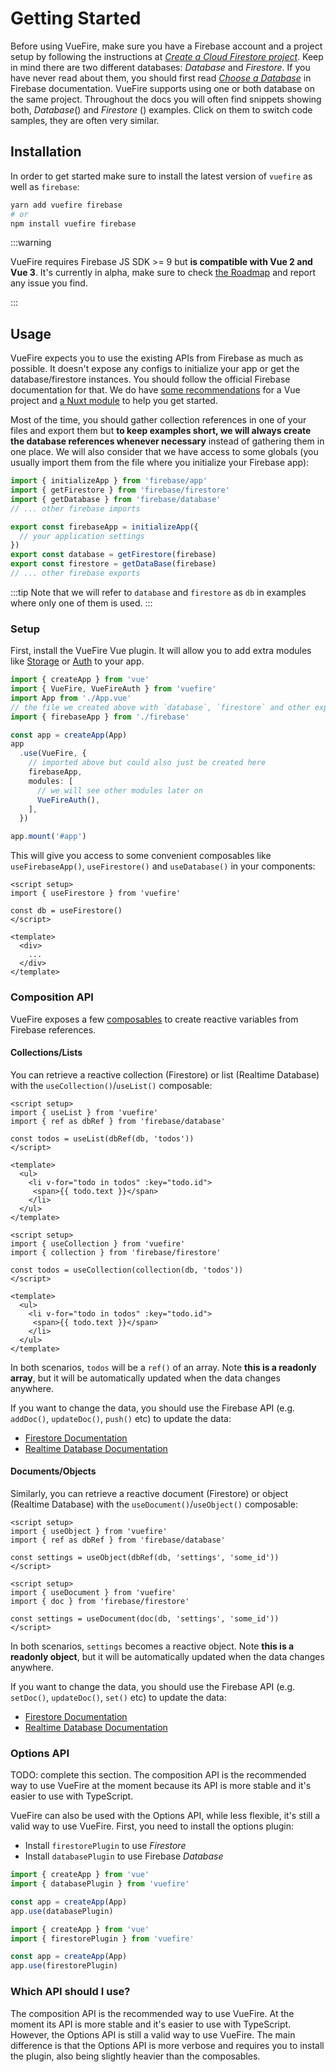 # Getting Started

Before using VueFire, make sure you have a Firebase account and a project setup by following the instructions at _[Create a Cloud Firestore project](https://firebase.google.com/docs/firestore/quickstart)_. Keep in mind there are two different databases: _Database_ and _Firestore_. If you have never read about them, you should first read _[Choose a Database](https://firebase.google.com/docs/database/rtdb-vs-firestore)_ in Firebase documentation. VueFire supports using one or both database on the same project. Throughout the docs you will often find snippets showing both, _Database_(<RtdbLogo width="24" style="display: inline; fill: currentColor;" />) and _Firestore_ (<FirestoreLogo height="24" style="display: inline; fill: currentColor;" />) examples. Click on them to switch code samples, they are often very similar.

## Installation

In order to get started make sure to install the latest version of `vuefire` as well as `firebase`:

```sh
yarn add vuefire firebase
# or
npm install vuefire firebase
```

:::warning

VueFire requires Firebase JS SDK >= 9 but **is compatible with Vue 2 and Vue 3**. It's currently in alpha, make sure to check [the Roadmap](https://github.com/vuejs/vuefire/issues/1241) and report any issue you find.

:::

## Usage

VueFire expects you to use the existing APIs from Firebase as much as possible. It doesn't expose any configs to initialize your app or get the database/firestore instances. You should follow the official Firebase documentation for that. We do have [some recommendations](#TODO) for a Vue project and [a Nuxt module](./nuxt.md) to help you get started.

Most of the time, you should gather collection references in one of your files and export them but **to keep examples short, we will always create the database references whenever necessary** instead of gathering them in one place. We will also consider that we have access to some globals (you usually import them from the file where you initialize your Firebase app):

```js
import { initializeApp } from 'firebase/app'
import { getFirestore } from 'firebase/firestore'
import { getDatabase } from 'firebase/database'
// ... other firebase imports

export const firebaseApp = initializeApp({
  // your application settings
})
export const database = getFirestore(firebase)
export const firestore = getDataBase(firebase)
// ... other firebase exports
```

:::tip
Note that we will refer to `database` and `firestore` as `db` in examples where only one of them is used.
:::

### Setup

First, install the VueFire Vue plugin. It will allow you to add extra modules like [Storage](./storage.md) or [Auth](./auth.md) to your app.

```ts
import { createApp } from 'vue'
import { VueFire, VueFireAuth } from 'vuefire'
import App from './App.vue'
// the file we created above with `database`, `firestore` and other exports
import { firebaseApp } from './firebase'

const app = createApp(App)
app
  .use(VueFire, {
    // imported above but could also just be created here
    firebaseApp,
    modules: [
      // we will see other modules later on
      VueFireAuth(),
    ],
  })

app.mount('#app')
```

This will give you access to some convenient composables like `useFirebaseApp()`, `useFirestore()` and `useDatabase()` in your components:

```vue
<script setup>
import { useFirestore } from 'vuefire'

const db = useFirestore()
</script>

<template>
  <div>
    ...
  </div>
</template>
```

### Composition API

VueFire exposes a few [composables](https://vuejs.org/guide/reusability/composables.html#composables) to create reactive variables from Firebase references.

#### Collections/Lists

You can retrieve a reactive collection (Firestore) or list (Realtime Database) with the `useCollection()`/`useList()` composable:

<FirebaseExample>

```vue
<script setup>
import { useList } from 'vuefire'
import { ref as dbRef } from 'firebase/database'

const todos = useList(dbRef(db, 'todos'))
</script>

<template>
  <ul>
    <li v-for="todo in todos" :key="todo.id">
     <span>{{ todo.text }}</span>
    </li>
  </ul>
</template>
```

```vue
<script setup>
import { useCollection } from 'vuefire'
import { collection } from 'firebase/firestore'

const todos = useCollection(collection(db, 'todos'))
</script>

<template>
  <ul>
    <li v-for="todo in todos" :key="todo.id">
     <span>{{ todo.text }}</span>
    </li>
  </ul>
</template>
```

</FirebaseExample>

In both scenarios, `todos` will be a `ref()` of an array. Note **this is a readonly array**, but it will be automatically updated when the data changes anywhere.

If you want to change the data, you should use the Firebase API (e.g. `addDoc()`, `updateDoc()`, `push()` etc) to update the data:

- [Firestore Documentation](https://firebase.google.com/docs/firestore/manage-data/add-data)
- [Realtime Database Documentation](https://firebase.google.com/docs/database/web/read-and-write)

#### Documents/Objects

Similarly, you can retrieve a reactive document (Firestore) or object (Realtime Database) with the `useDocument()`/`useObject()` composable:

<FirebaseExample>

```vue
<script setup>
import { useObject } from 'vuefire'
import { ref as dbRef } from 'firebase/database'

const settings = useObject(dbRef(db, 'settings', 'some_id'))
</script>
```

```vue
<script setup>
import { useDocument } from 'vuefire'
import { doc } from 'firebase/firestore'

const settings = useDocument(doc(db, 'settings', 'some_id'))
</script>
```

</FirebaseExample>

In both scenarios, `settings` becomes a reactive object. Note **this is a readonly object**, but it will be automatically updated when the data changes anywhere.

If you want to change the data, you should use the Firebase API (e.g. `setDoc()`, `updateDoc()`, `set()` etc) to update the data:

- [Firestore Documentation](https://firebase.google.com/docs/firestore/manage-data/add-data)
- [Realtime Database Documentation](https://firebase.google.com/docs/database/web/read-and-write)

### Options API

TODO: complete this section. The composition API is the recommended way to use VueFire at the moment because its API is more stable and it's easier to use with TypeScript.

VueFire can also be used with the Options API, while less flexible, it's still a valid way to use VueFire. First, you need to install the options plugin:

- Install `firestorePlugin` to use _Firestore_
- Install `databasePlugin` to use Firebase _Database_

<FirebaseExample>

```js
import { createApp } from 'vue'
import { databasePlugin } from 'vuefire'

const app = createApp(App)
app.use(databasePlugin)
```

```js
import { createApp } from 'vue'
import { firestorePlugin } from 'vuefire'

const app = createApp(App)
app.use(firestorePlugin)
```

</FirebaseExample>

### Which API should I use?

The composition API is the recommended way to use VueFire. At the moment its API is more stable and it's easier to use with TypeScript. However, the Options API is still a valid way to use VueFire. The main difference is that the Options API is more verbose and requires you to install the plugin, also being slightly heavier than the composables.
